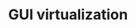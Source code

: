 ---
lang: en
layout: doc
permalink: /doc/gui/
redirect_from:
- /en/doc/gui/
- /en/doc/gui-docs/
- /doc/GUIdocs/
- /wiki/GUIdocs/
redirect_to: https://qubes-doc-rst.readthedocs.io/en/latest/developer/system/gui.html
ref: 61
title: GUI virtualization
---
